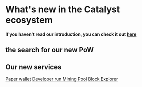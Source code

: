 # What's new in the Catalyst ecosystem

#### If you haven't read our introduction, you can check it out [here](https://medium.com/@CatalystNetwork/catalyst-introduction-88d57d65a763)

## the search for our new PoW

## Our new services
[Paper wallet](https://wallet.catalyst-labs.gq/)
[Developer run Mining Pool](https://www.cx-pool.gq/)
[Block Explorer](https://www.cx-explorer.gq/index.html)
